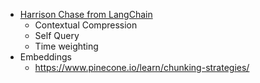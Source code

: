 - [Harrison Chase from LangChain](https://twitter.com/hwchase17/status/1666829939918745600?t=-GbhHDgYugn6udI_vSzm8w&s=19) 
  - Contextual Compression
  - Self Query
  - Time weighting
- Embeddings
  - https://www.pinecone.io/learn/chunking-strategies/